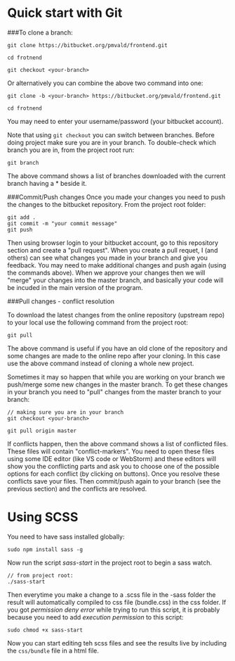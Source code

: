 
Quick start with Git
===============================

###To clone a branch:

```
git clone https://bitbucket.org/pmvald/frontend.git

cd frotnend

git checkout <your-branch>
```

Or alternatively you can combine the above two command into one:

```
git clone -b <your-branch> https://bitbucket.org/pmvald/frontend.git

cd frotnend
```

You may need to enter your username/password (your bitbucket account).

Note that using `git checkout` you can switch between branches. Before doing project make sure you are in your branch. To double-check which branch you are in, from the project root run:

```
git branch
```

The above command shows a list of branches downloaded with the current branch having a * beside it.


###Commit/Push changes
Once you made your changes you need to push the changes to the bitbucket repository. From the project root folder:

```
git add .
git commit -m "your commit message"
git push
```

Then using browser login to your bitbucket account, go to this repository section and create a "pull request". When you create a pull requet, I (and others) can see what changes you made in your branch and give you feedback. You may need to make additional changes and push again (using the commands above). When we approve your changes then we will "merge" your changes into the master branch, and basically your code will be incuded in the main version of the program. 

###Pull changes - conflict resolution

To download the latest changes from the online repository (upstream repo) to your local use the following command from the project root:

```
git pull
```

The above command is useful if you have an old clone of the repository and some changes are made to the online repo after your cloning. In this case use the above command instead of cloning a whole new project.

Sometimes it may so happen that while you are working on your branch we push/merge some new changes in the master branch. To get these changes in your branch you need to "pull" changes from the master branch to your branch:

```
// making sure you are in your branch
git checkout <your-branch>

git pull origin master

```

If conflicts happen, then the above command shows a list of conflicted files. These files will contain "conflict-markers". You need to open these files using some IDE editor (like VS code or WebStorm) and these editors will show you the conflicting parts and ask you to choose one of the possible options for each conflict (by clicking on buttons). Once you resolve these conflicts save your files. Then commit/push again to your branch (see the previous section) and the conflicts are resolved.

Using SCSS
===================================

You need to have sass installed globally:

```
sudo npm install sass -g
```

Now run the script *sass-start* in the project root to begin a sass watch. 

```
// from project root:
./sass-start
```

Then everytime you make a change to a .scss file in the -sass folder the result will automatically compiled to css file (bundle.css) in the css folder. If you got *permission deny error* while trying to run this script, it is probably because you need to add *execution permission* to this script:

```
sudo chmod +x sass-start
```

Now you can start editing teh scss files and see the results live by including the `css/bundle` file in a html file.